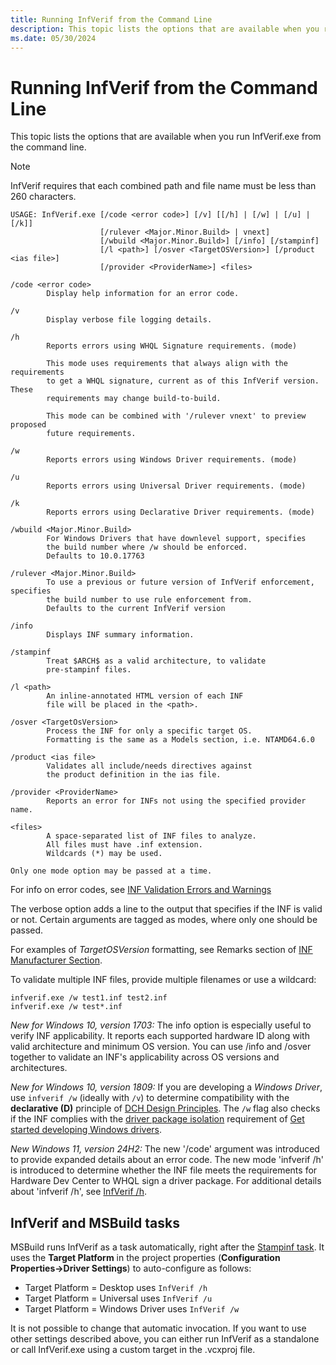 ```yaml
---
title: Running InfVerif from the Command Line
description: This topic lists the options that are available when you run InfVerif.exe from the command line.
ms.date: 05/30/2024
---
```


# Running InfVerif from the Command Line

This topic lists the options that are available when you run InfVerif.exe from the command line.

> [!NOTE]
> InfVerif requires that each combined path and file name must be less than 260 characters.

```syntax
USAGE: InfVerif.exe [/code <error code>] [/v] [[/h] | [/w] | [/u] | [/k]]
                    [/rulever <Major.Minor.Build> | vnext]
                    [/wbuild <Major.Minor.Build>] [/info] [/stampinf]
                    [/l <path>] [/osver <TargetOSVersion>] [/product <ias file>]
                    [/provider <ProviderName>] <files>

/code <error code>
        Display help information for an error code.

/v
        Display verbose file logging details.

/h
        Reports errors using WHQL Signature requirements. (mode)

        This mode uses requirements that always align with the requirements
        to get a WHQL signature, current as of this InfVerif version. These
        requirements may change build-to-build.

        This mode can be combined with '/rulever vnext' to preview proposed
        future requirements.

/w
        Reports errors using Windows Driver requirements. (mode)

/u
        Reports errors using Universal Driver requirements. (mode)

/k
        Reports errors using Declarative Driver requirements. (mode)

/wbuild <Major.Minor.Build>
        For Windows Drivers that have downlevel support, specifies
        the build number where /w should be enforced.
        Defaults to 10.0.17763

/rulever <Major.Minor.Build>
        To use a previous or future version of InfVerif enforcement, specifies
        the build number to use rule enforcement from.
        Defaults to the current InfVerif version

/info
        Displays INF summary information.

/stampinf
        Treat $ARCH$ as a valid architecture, to validate
        pre-stampinf files.

/l <path>
        An inline-annotated HTML version of each INF
        file will be placed in the <path>.

/osver <TargetOsVersion>
        Process the INF for only a specific target OS.
        Formatting is the same as a Models section, i.e. NTAMD64.6.0

/product <ias file>
        Validates all include/needs directives against
        the product definition in the ias file.

/provider <ProviderName>
        Reports an error for INFs not using the specified provider name.

<files>
        A space-separated list of INF files to analyze.
        All files must have .inf extension.
        Wildcards (*) may be used.

Only one mode option may be passed at a time.
```

For info on error codes, see [INF Validation Errors and Warnings](./inf-validation-errors-and-warnings.md)

The verbose option adds a line to the output that specifies if the INF is valid or not.  Certain arguments are tagged as modes, where only one should be passed.

For examples of *TargetOSVersion* formatting, see Remarks section of [INF Manufacturer Section](../install/inf-manufacturer-section.md).

To validate multiple INF files, provide multiple filenames or use a wildcard:

```command
infverif.exe /w test1.inf test2.inf
infverif.exe /w test*.inf
```

*New for Windows 10, version 1703:*  The info option is especially useful to verify INF applicability.  It reports each supported hardware ID along with valid architecture and minimum OS version.  You can use /info and /osver together to validate an INF's applicability across OS versions and architectures.

*New for Windows 10, version 1809:*  If you are developing a *Windows Driver*, use `infverif /w` (ideally with `/v`) to determine compatibility with the **declarative (D)** principle of [DCH Design Principles](../develop/dch-principles-best-practices.md).  The `/w` flag also checks if the INF complies with the [driver package isolation](../develop/driver-isolation.md) requirement of [Get started developing Windows drivers](../develop/get-started-developing-windows-drivers.md).

*New Windows 11, version 24H2:* The new '/code' argument was introduced to provide expanded details about an error code. The new mode 'infverif /h' is introduced to determine whether the INF file meets the requirements for Hardware Dev Center to WHQL sign a driver package. For additional details about 'infverif /h', see [InfVerif /h](infverif_h.md).

## InfVerif and MSBuild tasks

MSBuild runs InfVerif as a task automatically, right after the [Stampinf task](./stampinf-task.md).
It uses the **Target Platform** in the project properties (**Configuration Properties->Driver Settings**) to auto-configure as follows:

* Target Platform = Desktop uses `InfVerif /h`
* Target Platform = Universal uses `InfVerif /u`
* Target Platform = Windows Driver uses `InfVerif /w`

It is not possible to change that automatic invocation. If you want to use other settings described above, you can either run InfVerif as a standalone or call InfVerif.exe using a custom target in the .vcxproj file.
